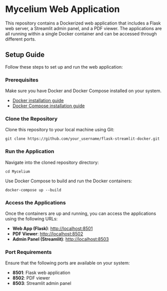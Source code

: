 
# Mycelium Web Application

This repository contains a Dockerized web application that includes a Flask web server, a Streamlit admin panel, and a PDF viewer. The applications are all running within a single Docker container and can be accessed through different ports.

## Setup Guide

Follow these steps to set up and run the web application:

### Prerequisites

Make sure you have Docker and Docker Compose installed on your system.

- [Docker installation guide](https://docs.docker.com/get-docker/)
- [Docker Compose installation guide](https://docs.docker.com/compose/install/)

### Clone the Repository

Clone this repository to your local machine using Git:
```
git clone https://github.com/your_username/flask-streamlit-docker.git
```


### Run the Application

Navigate into the cloned repository directory:
```
cd Mycelium
```
Use Docker Compose to build and run the Docker containers:

```
docker-compose up --build
```



### Access the Applications

Once the containers are up and running, you can access the applications using the following URLs:

- **Web App (Flask)**: [http://localhost:8501](http://localhost:8501)
- **PDF Viewer**: [http://localhost:8502](http://localhost:8502)
- **Admin Panel (Streamlit)**: [http://localhost:8503](http://localhost:8503)

### Port Requirements

Ensure that the following ports are available on your system:

- **8501**: Flask web application
- **8502**: PDF viewer
- **8503**: Streamlit admin panel


